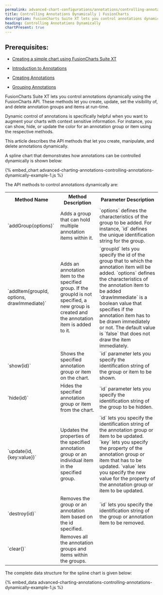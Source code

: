 ```yaml
---
permalink: advanced-chart-configurations/annotations/controlling-annotations-dynamically.html
title: Controlling Annotations Dynamically | FusionCharts
description: FusionCharts Suite XT lets you control annotations dynamically using the FusionCharts API. List of API methods to control annotations dynamically.
heading: Controlling Annotations Dynamically
chartPresent: true
---
```


## Prerequisites:

* [Creating a simple chart using FusionCharts Suite XT](/getting-started/building-your-first-chart)

* [Introduction to Annotations](/advanced-charting/annotations/introduction)

* [Creating Annotations](/advanced-charting/annotations/creating-annotations/introduction)

* [Grouping Annotations](/advanced-charting/annotations/grouping-annotations)

FusionCharts Suite XT lets you control annotations dynamically  using the FusionCharts API. These methods let you create, update, set the visibility of, and delete annotation groups and items at run-time.

Dynamic control of annotations is specifically helpful when you want to augment your charts with context sensitive information. For instance, you can show, hide, or update the color for an annotation group or item using the respective methods.

This article describes the API methods that let you create, manipulate, and delete annotations dynamically.

A spline chart that demonstrates how annotations can be controlled dynamically is shown below:

{% embed_chart advanced-charting-annotations-controlling-annotations-dynamically-example-1.js %}



The API methods to control annotations dynamically are:

<table>
  <tr>
    <th>Method Name</th>
    <th>Method Description</th>
    <th>Parameter Description</th>
  </tr>
  <tr>
    <td>`addGroup(options)`</td>
    <td>Adds a group that can hold multiple annotation items within it.</td>
    <td>`options` defines the characteristics of the group to be added. For instance, `id` defines the unique identification string for the group.</td>
  </tr>
  <tr>
    <td>`addItem(groupId, options, drawImmediate)`</td>
    <td>Adds an annotation item to the specified group. If the groupId is not specified, a new group is created and the annotation item is added to it.</td>
    <td>`groupId` lets you specify the id of the group that to which the annotation item will be added.
`options` defines the characteristics of the annotation item to be added
`drawImmediate` is a boolean value that specifies if the annotation item has to be drawn immediately or not. The default value is `false` that does not draw the item immediately.</td>
  </tr>
  <tr>
    <td>`show(id)`</td>
    <td>Shows the specified annotation group or item on the chart.</td>
    <td>`id` parameter lets you specify the identification string of the group or item to be shown.</td>
  </tr>
  <tr>
    <td>`hide(id)`</td>
    <td>Hides the specified annotation group or item from the chart.</td>
    <td>`id` parameter lets you specify the identification string of the group to be hidden.</td>
  </tr>
  <tr>
    <td>`update(id,{key:value})`</td>
    <td>Updates the properties of the specified annotation group or an individual item in the specified group.</td>
    <td>`id` lets you specify the identification string of the annotation group or item to be updated.
`key` lets you specify the property of the annotation group or item that has to be updated.
`value` lets you specify the new value for the property of the annotation group or item to be updated.</td>
  </tr>
  <tr>
    <td>`destroy(id)`</td>
    <td>Removes the group or an annotation item based on the id specified.</td>
    <td>`id` lets you specify the identification string of the group or annotation item to be removed.</td>
  </tr>
  <tr>
    <td>`clear()`</td>
    <td>Removes all the annotation groups and items within the groups.</td>
    <td></td>
  </tr>
</table>


The complete data structure for the spline chart is given below:

{% embed_data advanced-charting-annotations-controlling-annotations-dynamically-example-1.js %}
